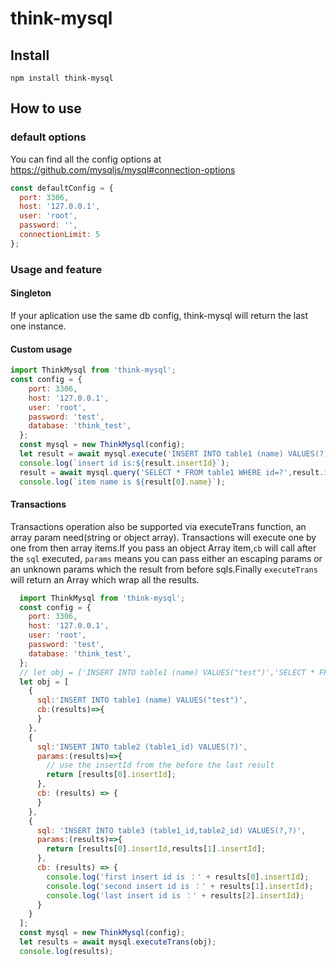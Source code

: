# think-mysql

## Install

```
npm install think-mysql
```

## How to use

### default options

You can find all the config options at https://github.com/mysqljs/mysql#connection-options

```js
const defaultConfig = {
  port: 3306,
  host: '127.0.0.1',
  user: 'root',
  password: '',
  connectionLimit: 5
};
```

### Usage and feature

#### Singleton

If your aplication use the same db config, think-mysql will return the last one instance.

#### Custom usage
```js
import ThinkMysql from 'think-mysql';
const config = {
    port: 3306,
    host: '127.0.0.1',
    user: 'root',
    password: 'test',
    database: 'think_test',
  };
  const mysql = new ThinkMysql(config);
  let result = await mysql.execute('INSERT INTO table1 (name) VALUES(?)','thinkjs');
  console.log(`insert id is:${result.insertId}`);
  result = await mysql.query('SELECT * FROM table1 WHERE id=?',result.insertId);
  console.log(`item name is ${result[0].name}`);
```

#### Transactions
Transactions operation also be supported via executeTrans function, an array param need(string or object array).
Transactions will execute one by one from then array items.If you pass an object Array item,`cb` will call after the `sql` executed,
`params` means you can pass either an escaping params or an unknown params which the result from before sqls.Finally 
`executeTrans` will return an Array which wrap all the results.

```js
  import ThinkMysql from 'think-mysql';
  const config = {
    port: 3306,
    host: '127.0.0.1',
    user: 'root',
    password: 'test',
    database: 'think_test',
  };
  // let obj = ['INSERT INTO table1 (name) VALUES("test")','SELECT * FROM table1',];
  let obj = [
    {
      sql:'INSERT INTO table1 (name) VALUES("test")',
      cb:(results)=>{
      }
    },
    {
      sql:'INSERT INTO table2 (table1_id) VALUES(?)',
      params:(results)=>{
        // use the insertId from the before the last result
        return [results[0].insertId];
      },
      cb: (results) => {
      }
    },
    {
      sql: 'INSERT INTO table3 (table1_id,table2_id) VALUES(?,?)',
      params:(results)=>{
        return [results[0].insertId,results[1].insertId];
      },
      cb: (results) => {
        console.log('first insert id is ：' + results[0].insertId);
        console.log('second insert id is ：' + results[1].insertId);
        console.log('last insert id is ：' + results[2].insertId);
      }
    }
  ];
  const mysql = new ThinkMysql(config);
  let results = await mysql.executeTrans(obj);
  console.log(results);
```